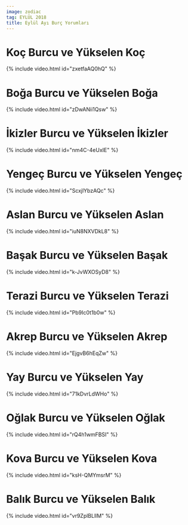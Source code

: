 ```yaml
---
image: zodiac
tag: EYLÜL 2018
title: Eylül Ayı Burç Yorumları
---
```


# Koç Burcu ve Yükselen Koç

{% include video.html id="zxetfaAQ0hQ" %}

# Boğa Burcu ve Yükselen Boğa

{% include video.html id="zDwANii1Qsw" %}

# İkizler Burcu ve Yükselen İkizler

{% include video.html id="nm4C-4eUxIE" %}

# Yengeç Burcu ve Yükselen Yengeç

{% include video.html id="ScxjlYbzAQc" %}

# Aslan Burcu ve Yükselen Aslan

{% include video.html id="iuN8NXVDkL8" %}

# Başak Burcu ve Yükselen Başak

{% include video.html id="k-JvWXOSyD8" %}

# Terazi Burcu ve Yükselen Terazi

{% include video.html id="Pb9Ic0t1b0w" %}

# Akrep Burcu ve Yükselen Akrep

{% include video.html id="EjgvB6hEqZw" %}

# Yay Burcu ve Yükselen Yay

{% include video.html id="71kDvrLdWHo" %}

# Oğlak Burcu ve Yükselen Oğlak

{% include video.html id="rQ4h1wmFBSI" %}

# Kova Burcu ve Yükselen Kova

{% include video.html id="ksH-QMYmsrM" %}

# Balık Burcu ve Yükselen Balık

{% include video.html id="vr9ZplBLllM" %}
